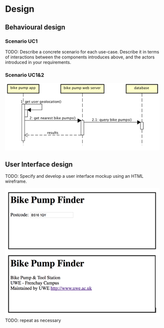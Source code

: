 # Design

## Behavioural design

### Scenario UC1
TODO: Describe a concrete scenario for each use-case. 
Describe it in terms of interactions between the components introduces above, and the actors introduced in your requirements.

### Scenario UC1&2


![Insert your Interaction/Sequence Diagrams for each use-case here.](images/sequence.png)

## User Interface design
TODO: Specify and develop a user interface mockup using an HTML wireframe.

![Insert your wireframe screenshots for each use-case here](images/wireframe.png)
TODO: repeat as necessary
